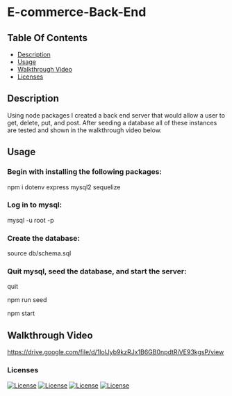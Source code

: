 # E-commerce-Back-End

## Table Of Contents

- [Description](#description)
- [Usage](#usage)
- [Walkthrough Video](#walkthrough-video)
- [Licenses](#licenses)

## Description

Using node packages I created a back end server that would allow a user to get, delete, put, and post. After seeding a database all of these instances are tested and shown in the walkthrough video below.

## Usage

### Begin with installing the following packages:

npm i dotenv express mysql2 sequelize

### Log in to mysql:

mysql -u root -p

### Create the database:

source db/schema.sql

### Quit mysql, seed the database, and start the server:

quit

npm run seed

npm start

## Walkthrough Video 

https://drive.google.com/file/d/1lolJyb9kzRJx1B6GB0npdtRiVE93kgsP/view

### Licenses
[![License](https://img.shields.io/badge/License-Express-orange.svg)](https://opensource.org/licenses/Express)
[![License](https://img.shields.io/badge/License-Sequelize-green.svg)](https://opensource.org/licenses/Sequelize)
[![License](https://img.shields.io/badge/License-mysql12-blue.svg)](https://opensource.org/licenses/mysql12)
[![License](https://img.shields.io/badge/License-dotenv-blue.svg)](https://opensource.org/licenses/dotenv)

